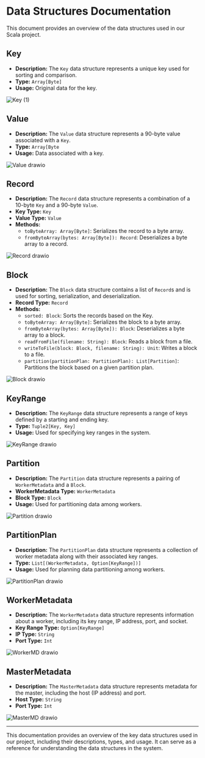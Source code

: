 # Data Structures Documentation

This document provides an overview of the data structures used in our Scala project.

## Key

- **Description:** The `Key` data structure represents a unique key used for sorting and comparison.
- **Type:** `Array[Byte]`
- **Usage:** Original data for the key.

![Key (1)](https://github.com/AlexDevauchelle/434project/assets/70631774/2921f66f-5d8e-4a5c-89ff-7de40f81e1d9)

## Value

- **Description:** The `Value` data structure represents a 90-byte value associated with a `Key`.
- **Type:** `Array[Byte`
- **Usage:** Data associated with a key.

![Value drawio](https://github.com/AlexDevauchelle/434project/assets/70631774/1d852c9c-8dd1-43e1-9156-8e3e7800b92c)

## Record

- **Description:** The `Record` data structure represents a combination of a 10-byte `Key` and a 90-byte `Value`.
- **Key Type:** `Key`
- **Value Type:** `Value`
- **Methods:**
  - `toByteArray: Array[Byte]`: Serializes the record to a byte array.
  - `fromByteArray(bytes: Array[Byte]): Record`: Deserializes a byte array to a record.

![Record drawio](https://github.com/AlexDevauchelle/434project/assets/70631774/b3821edc-bb7c-440b-92ac-304436e3a52b)

## Block

- **Description:** The `Block` data structure contains a list of `Record`s and is used for sorting, serialization, and deserialization.
- **Record Type:** `Record`
- **Methods:**
  - `sorted: Block`: Sorts the records based on the Key.
  - `toByteArray: Array[Byte]`: Serializes the block to a byte array.
  - `fromByteArray(bytes: Array[Byte]): Block`: Deserializes a byte array to a block.
  - `readFromFile(filename: String): Block`: Reads a block from a file.
  - `writeToFile(block: Block, filename: String): Unit`: Writes a block to a file.
  - `partition(partitionPlan: PartitionPlan): List[Partition]`: Partitions the block based on a given partition plan.

![Block drawio](https://github.com/AlexDevauchelle/434project/assets/70631774/aa90c84d-da6c-4310-b103-cd9ec61bcabf)

## KeyRange

- **Description:** The `KeyRange` data structure represents a range of keys defined by a starting and ending key.
- **Type:** `Tuple2[Key, Key]`
- **Usage:** Used for specifying key ranges in the system.

![KeyRange drawio](https://github.com/AlexDevauchelle/434project/assets/70631774/554deb05-7c60-4c48-9d16-9247a760ea3d)

## Partition

- **Description:** The `Partition` data structure represents a pairing of `WorkerMetadata` and a `Block`.
- **WorkerMetadata Type:** `WorkerMetadata`
- **Block Type:** `Block`
- **Usage:** Used for partitioning data among workers.

![Partition drawio](https://github.com/AlexDevauchelle/434project/assets/70631774/cd8b30fe-ae17-41e4-8526-64da6cac3a27)

## PartitionPlan

- **Description:** The `PartitionPlan` data structure represents a collection of worker metadata along with their associated key ranges.
- **Type:** `List[(WorkerMetadata, Option[KeyRange])]`
- **Usage:** Used for planning data partitioning among workers.

![PartitionPlan drawio](https://github.com/AlexDevauchelle/434project/assets/70631774/98013a92-ad80-47af-981a-1dc520828b88)

## WorkerMetadata

- **Description:** The `WorkerMetadata` data structure represents information about a worker, including its key range, IP address, port, and socket.
- **Key Range Type:** `Option[KeyRange]`
- **IP Type:** `String`
- **Port Type:** `Int`

![WorkerMD drawio](https://github.com/AlexDevauchelle/434project/assets/70631774/2264c206-ff86-45bd-bcd9-72ae94ff6c9f)

## MasterMetadata

- **Description:** The `MasterMetadata` data structure represents metadata for the master, including the host (IP address) and port.
- **Host Type:** `String`
- **Port Type:** `Int`

![MasterMD drawio](https://github.com/AlexDevauchelle/434project/assets/70631774/33b2b6cf-c5d4-445e-9c50-caa5c7a202c3)

---

This documentation provides an overview of the key data structures used in our project, including their descriptions, types, and usage. It can serve as a reference for understanding the data structures in the system.
